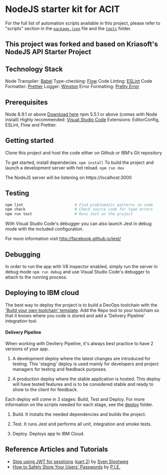 # NodeJS starter kit for ACIT

For the full list of automation scripts available in this project, please refer to "scripts"
section in the [`package.json`](./package.json) file and the [`tools`](./tools) folder.

## This project was forked and based on Kriasoft's NodeJS API Starter Project

## Technology Stack

Node Transpiler: [Babel](https://babeljs.io/)
Type-checking: [Flow](https://flow.org/)
Code Linting: [ESLint](https://eslint.org/)
Code Formatter: [Prettier](https://github.com/prettier/prettier)
Logger: [Winston](https://github.com/winstonjs/winston)
Error Formatting: [Pretty Error](https://github.com/AriaMinaei/pretty-error)

## Prerequisites 

Node 8.9.1 or above [Download here](https://nodejs.org/en/download/)
npm 5.5.1 or above (comes with Node install)
Highly recommended: [Visual Studio Code](https://code.visualstudio.com/) Extensions: EditorConfig, ESLint, Flow and Prettier.

## Getting started
Clone this project and host the code either on Github or IBM's Git repository

To get started, install dependecies.
`npm install` 
To build the project and launch a development server with hot reload.
`npm run dev`

The NodeJS server will be listening on https://localhost:3000

## Testing

```bash
npm lint                       # Find problematic patterns in code
npm check                      # Check source code for type errors
npm run test                   # Runs Jest on the project
```

With Visual Studio Code's debugger you can also launch Jest in debug mode with the included configuration.

For more information visit http://facebook.github.io/jest/

## Debugging

In order to run the app with V8 inspector enabled, simply run the server in debug mode `npm run debug` and use Visual Studio Code's debugger to attach to the running process.

## Deploying to IBM cloud
The best way to deploy the project is to build a DevOps toolchain with the ['Build your own toolchain' template](https://console.bluemix.net/devops/create). Add the Repo tool to your toolchain so that it knows where you code is stored and add a 'Delivery Pipeline' integration tool.

#### Delivery Pipeline
When working with Devliery Pipeline, it's always best practice to have 2 versions of your app. 

1) A development deploy where the latest changes are introduced for testing. This 'staging' deploy is used mainly for developers and project managers for testing and feedback purposes.

2) A production deploy where the stable application is hosted. This deploy will have tested features and is to be considered stable and ready to show to the client for feedback. 

Each deploy will come in 3 stages: Build, Test and Deploy. For more information on the scripts needed for each stage, see the [deploy](./deploy) folder. 

1) Build. It installs the needed dependencies and builds the project. 

2) Test. It runs Jest and performs all unit, integration and smoke tests.

3) Deploy. Deploys app to IBM Cloud.






## Reference Articles and Tutorials

* [Stop using JWT for sesstions](http://cryto.net/~joepie91/blog/2016/06/13/stop-using-jwt-for-sessions/)
  ([part 2](http://cryto.net/~joepie91/blog/2016/06/19/stop-using-jwt-for-sessions-part-2-why-your-solution-doesnt-work/))
  by [Sven Slootweg](https://github.com/joepie91)
* [How to Safely Store Your Users' Passwords](https://paragonie.com/blog/2016/02/how-safely-store-password-in-2016) by [P.I.E.](https://paragonie.com/)

